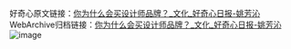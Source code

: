 好奇心原文链接：[你为什么会买设计师品牌？_文化_好奇心日报-姚芳沁](https://www.qdaily.com/articles/666.html)
WebArchive归档链接：[你为什么会买设计师品牌？_文化_好奇心日报-姚芳沁](http://web.archive.org/web/20170920024203/http://www.qdaily.com/articles/666.html)
![image](http://ww3.sinaimg.cn/large/007d5XDply1g3v43usqmmj30u0454kjl)
